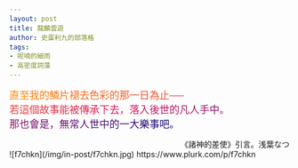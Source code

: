 ```yaml
---
layout: post
title: 龍麟雲遊
author: 史蛋利九的部落格
tags:
- 呢喃的細雨
- 高密度詞藻
---
```


<span style="font-size: large;
background: -webkit-linear-gradient(45deg, #ff8a00, #da1b60, #090979);
-webkit-background-clip: text;
-webkit-text-fill-color: transparent;">
直至我的鱗片褪去色彩的那一日為止──  
若這個故事能被傳承下去，落入後世的凡人手中。  
那也會是，無常人世中的一大樂事吧。
</span>
<div style="text-align: right;">
《諸神的差使》引言。浅葉なつ
</div>
![f7chkn](/img/in-post/f7chkn.jpg)
https://www.plurk.com/p/f7chkn
